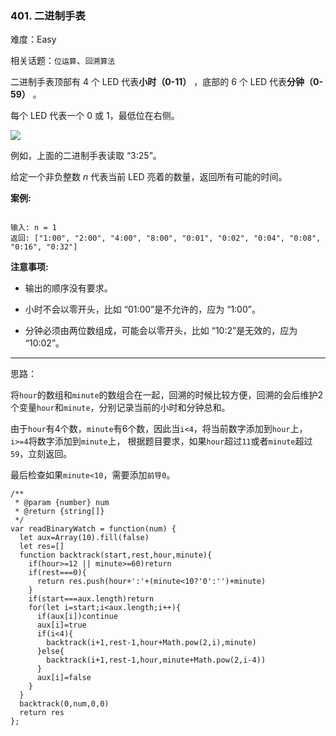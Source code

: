 ### 401. 二进制手表

难度：Easy

相关话题：`位运算`、`回溯算法`

二进制手表顶部有 4 个 LED 代表**小时（0-11）** ，底部的 6 个 LED 代表**分钟（0-59）** 。



每个 LED 代表一个 0 或 1，最低位在右侧。



![](https://upload.wikimedia.org/wikipedia/commons/8/8b/Binary_clock_samui_moon.jpg)




例如，上面的二进制手表读取 &ldquo;3:25&rdquo;。



给定一个非负整数 *n* 代表当前 LED 亮着的数量，返回所有可能的时间。



**案例:** 





```

输入: n = 1
返回: ["1:00", "2:00", "4:00", "8:00", "0:01", "0:02", "0:04", "0:08", "0:16", "0:32"]
```






**注意事项:** 




* 输出的顺序没有要求。

* 小时不会以零开头，比如 &ldquo;01:00&rdquo;是不允许的，应为 &ldquo;1:00&rdquo;。

* 分钟必须由两位数组成，可能会以零开头，比如 &ldquo;10:2&rdquo;是无效的，应为 &ldquo;10:02&rdquo;。






-----

思路：

将`hour`的数组和`minute`的数组合在一起，回溯的时候比较方便，回溯的会后维护2个变量`hour`和`minute`，分别记录当前的小时和分钟总和。

由于`hour`有4个数，`minute`有6个数，因此当`i<4`，将当前数字添加到`hour`上，`i>=4`将数字添加到`minute`上，
根据题目要求，如果`hour`超过`11`或者`minute`超过`59`，立刻返回。

最后检查如果`minute<10`，需要添加`前导0`。


```
/**
 * @param {number} num
 * @return {string[]}
 */
var readBinaryWatch = function(num) {
  let aux=Array(10).fill(false)
  let res=[]
  function backtrack(start,rest,hour,minute){
    if(hour>=12 || minute>=60)return
    if(rest===0){
      return res.push(hour+':'+(minute<10?'0':'')+minute)
    }
    if(start===aux.length)return
    for(let i=start;i<aux.length;i++){
      if(aux[i])continue
      aux[i]=true
      if(i<4){
        backtrack(i+1,rest-1,hour+Math.pow(2,i),minute)
      }else{
        backtrack(i+1,rest-1,hour,minute+Math.pow(2,i-4))
      }
      aux[i]=false
    }
  }
  backtrack(0,num,0,0)
  return res
};



```

